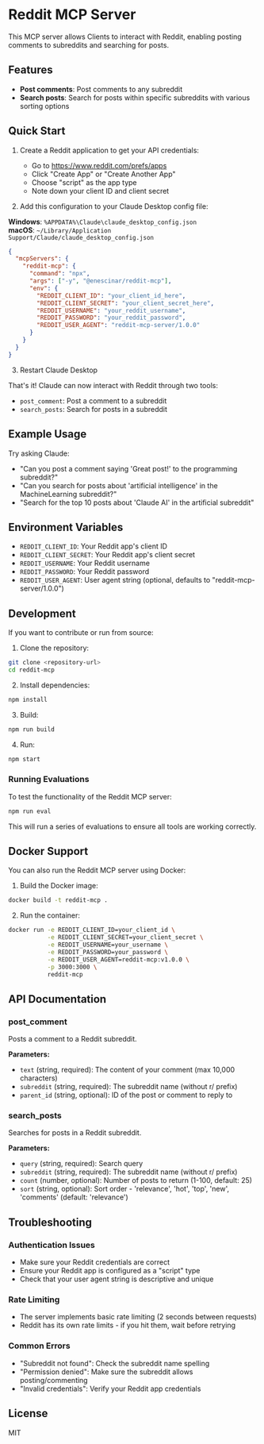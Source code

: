 # Reddit MCP Server

This MCP server allows Clients to interact with Reddit, enabling posting comments to subreddits and searching for posts.

## Features

- **Post comments**: Post comments to any subreddit
- **Search posts**: Search for posts within specific subreddits with various sorting options

## Quick Start

1. Create a Reddit application to get your API credentials:
   - Go to https://www.reddit.com/prefs/apps
   - Click "Create App" or "Create Another App"
   - Choose "script" as the app type
   - Note down your client ID and client secret

2. Add this configuration to your Claude Desktop config file:

**Windows**: `%APPDATA%\Claude\claude_desktop_config.json`  
**macOS**: `~/Library/Application Support/Claude/claude_desktop_config.json`

```json
{
  "mcpServers": {
    "reddit-mcp": {
      "command": "npx",
      "args": ["-y", "@enescinar/reddit-mcp"],
      "env": {
        "REDDIT_CLIENT_ID": "your_client_id_here",
        "REDDIT_CLIENT_SECRET": "your_client_secret_here",
        "REDDIT_USERNAME": "your_reddit_username",
        "REDDIT_PASSWORD": "your_reddit_password",
        "REDDIT_USER_AGENT": "reddit-mcp-server/1.0.0"
      }
    }
  }
}
```

3. Restart Claude Desktop

That's it! Claude can now interact with Reddit through two tools:

- `post_comment`: Post a comment to a subreddit
- `search_posts`: Search for posts in a subreddit

## Example Usage

Try asking Claude:
- "Can you post a comment saying 'Great post!' to the programming subreddit?"
- "Can you search for posts about 'artificial intelligence' in the MachineLearning subreddit?"
- "Search for the top 10 posts about 'Claude AI' in the artificial subreddit"

## Environment Variables

- `REDDIT_CLIENT_ID`: Your Reddit app's client ID
- `REDDIT_CLIENT_SECRET`: Your Reddit app's client secret  
- `REDDIT_USERNAME`: Your Reddit username
- `REDDIT_PASSWORD`: Your Reddit password
- `REDDIT_USER_AGENT`: User agent string (optional, defaults to "reddit-mcp-server/1.0.0")

## Development

If you want to contribute or run from source:

1. Clone the repository:
```bash
git clone <repository-url>
cd reddit-mcp
```

2. Install dependencies:
```bash
npm install
```

3. Build:
```bash
npm run build
```

4. Run:
```bash
npm start
```

### Running Evaluations

To test the functionality of the Reddit MCP server:

```bash
npm run eval
```

This will run a series of evaluations to ensure all tools are working correctly.

## Docker Support

You can also run the Reddit MCP server using Docker:

1. Build the Docker image:
```bash
docker build -t reddit-mcp .
```

2. Run the container:
```bash
docker run -e REDDIT_CLIENT_ID=your_client_id \
           -e REDDIT_CLIENT_SECRET=your_client_secret \
           -e REDDIT_USERNAME=your_username \
           -e REDDIT_PASSWORD=your_password \
           -e REDDIT_USER_AGENT=reddit-mcp:v1.0.0 \
           -p 3000:3000 \
           reddit-mcp
```

## API Documentation

### post_comment

Posts a comment to a Reddit subreddit.

**Parameters:**
- `text` (string, required): The content of your comment (max 10,000 characters)
- `subreddit` (string, required): The subreddit name (without r/ prefix)
- `parent_id` (string, optional): ID of the post or comment to reply to

### search_posts

Searches for posts in a Reddit subreddit.

**Parameters:**
- `query` (string, required): Search query
- `subreddit` (string, required): The subreddit name (without r/ prefix)
- `count` (number, optional): Number of posts to return (1-100, default: 25)
- `sort` (string, optional): Sort order - 'relevance', 'hot', 'top', 'new', 'comments' (default: 'relevance')

## Troubleshooting

### Authentication Issues
- Make sure your Reddit credentials are correct
- Ensure your Reddit app is configured as a "script" type
- Check that your user agent string is descriptive and unique

### Rate Limiting
- The server implements basic rate limiting (2 seconds between requests)
- Reddit has its own rate limits - if you hit them, wait before retrying

### Common Errors
- "Subreddit not found": Check the subreddit name spelling
- "Permission denied": Make sure the subreddit allows posting/commenting
- "Invalid credentials": Verify your Reddit app credentials

## License

MIT
